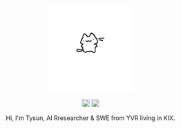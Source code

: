 <div align="center">
  <br>
  <br>
  <br>
  <br>
  <br>
  <p align="center">
  <img width="200" src="https://raw.githubusercontent.com/tysun/tysun/refs/heads/main/avatar.gif">
</p>
  <p>
    <a href="https://twitter.com/tysun"><img width="18" height="18" src="https://raw.githubusercontent.com/jaywcjlove/jaywcjlove/master/imgs/twitter.svg?sanitize=true" /></a>
    <a href="mailto:kansaihappy@gmail.com"><img width="18" height="18" src="https://raw.githubusercontent.com/jaywcjlove/jaywcjlove/master/imgs/mail.svg?sanitize=true" /></a>
  </p>
  
  Hi, I'm Tysun, AI Rresearcher & SWE from YVR living in KIX.
  <br>
  <br>
  
<!--repos-end-->

</details>


<br />
</a>

